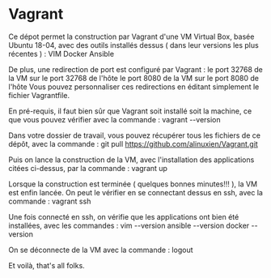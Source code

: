 # Vagrant

Ce dépot permet la construction par Vagrant d'une VM Virtual Box, basée Ubuntu 18-04, avec des outils installés dessus ( dans leur versions les plus récentes ) :
VIM
Docker
Ansible

De plus, une redirection de port est configuré par Vagrant :
le port 32768 de la VM sur le port 32768 de l'hôte
le port 8080 de la VM sur le port 8080 de l'hôte
Vous pouvez personnaliser ces redirections en éditant simplement le fichier Vagrantfile.

En pré-requis, il faut bien sûr que Vagrant soit installé soit la machine, ce que vous pouvez vérifier avec la commande : 
vagrant --version

Dans votre dossier de travail, vous pouvez récupérer tous les fichiers de ce dépôt, avec la commande : 
git pull https://github.com/alinuxien/Vagrant.git

Puis on lance la construction de la VM, avec l'installation des applications citées ci-dessus, par la commande :
vagrant up

Lorsque la construction est terminée ( quelques bonnes minutes!!! ), la VM est enfin lancée.
On peut le vérifier en se connectant dessus en ssh, avec la commande : 
vagrant ssh

Une fois connecté en ssh, on vérifie que les applications ont bien été installées, avec les commandes :
vim --version
ansible --version
docker --version

On se déconnecte de la VM avec la commande :
logout

Et voilà, that's all folks.

